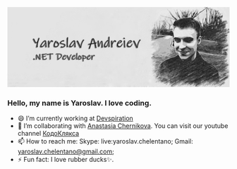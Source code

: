 
![profile image](https://github.com/YaroslavChelentano/YaroslavChelentano/blob/master/profileImg.png)
### Hello, my name is Yaroslav. I love coding.
- 😄 I’m currently working at <a href="https://devspiration.com/">Devspiration</a>
- 👯 I’m collaborating with <a href="https://github.com/AnastasiaChernikova">Anastasia Chernikova</a>. You can visit our youtube channel <a href="https://www.youtube.com/channel/UCuJioi5wEivb7bSqRpOtOIw?view_as=subscriber">КодоКлякса</a>
- 📫 How to reach me: Skype: live:yaroslav.chelentano; Gmail: yaroslav.chelentano@gmail.com;
- ⚡ Fun fact: I love rubber ducks✨.
<!--
**YaroslavChelentano/YaroslavChelentano** is a ✨ _special_ ✨ repository because its `README.md` (this file) appears on your GitHub profile.

Here are some ideas to get you started:


- 🌱 I’m currently learning ...
- 👯 I’m looking to collaborate on ...
- 🤔 I’m looking for help with ...
- 💬 Ask me about ...
- 📫 How to reach me: ...
- 😄 Pronouns: ...
- ⚡ Fun fact: ...
-->
